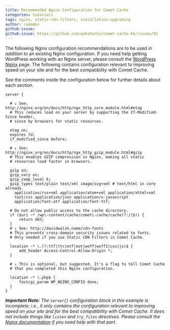 ```yaml
---
title: Recommended Nginx Configuration for Comet Cache
categories: tutorials
tags: nginx, static-cdn-filters, installation-upgrading
author: raamdev
github-issue:
github-issue: https://github.com/websharks/comet-cache-kb/issues/91
---
```


The following Nginx configuration recommendations are to be used _in addition to_ an existing Nginx configuration. If you need help getting WordPress working with an Nginx server, please consult the [WordPress Nginx](https://codex.wordpress.org/Nginx) page. The following contains configuration relevant to improving speed on your site and for the best compatibility with Comet Cache.

See the comments inside the configuration below for further details about each section.


```nginx
server {

  # ↓ See: http://nginx.org/en/docs/http/ngx_http_core_module.html#etag
  # This reduces load on your server by supporting the If-Modified-Since header,
  # since by browsers for static resources.

  etag on;
  expires 7d;
  if_modified_since before;

  # ↓ See: http://nginx.org/en/docs/http/ngx_http_gzip_module.html#gzip
  # This enables GZIP compression in Nginx, making all static
  # resources load faster in browsers.

  gzip on;
  gzip_vary on;
  gzip_comp_level 6;
  gzip_types text/plain text/xml image/svg+xml # text/html in core already.
    application/rss+xml application/atom+xml application/xhtml+xml
    text/css application/json application/x-javascript
    application/font-otf application/font-ttf;
  
  # Do not allow public access to the cache directory.
  if ($uri ~* /wp\-content/cache/comet\-cache/cache(?:/|$)) {
      return 403;
  }
  # ↓ See: http://davidwalsh.name/cdn-fonts
  # This prevents cross-domain security issues related to fonts.
  # Only needed if you use Static CDN Filters in Comet Cache.

  location ~* \.(?:ttf|ttc|otf|eot|woff|woff2|css|js)$ {
      add_header Access-Control-Allow-Origin *;
  }

  # ↓ This is optional, but suggested. It's a flag to tell Comet Cache
  # that you completed this Nginx configuration.

  location ~* \.php$ {
      fastcgi_param WP_NGINX_CONFIG done;
  }
}
```

_**Important Note:** The `server{}` configuration block in this example is incomplete; i.e., it only contains the configuration relevant to improving speed on your site and for the best compatibility with Comet Cache. It does not include things like `listen` and `try_files` directives. Please consult the [Nginx documentation](http://nginx.org/en/docs/) if you need help with that part._
